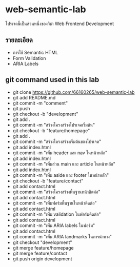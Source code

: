 # web-semantic-lab
โปรเจคนี้เป็นส่วนหนึ่งของวิชา Web Frontend Development

## รายละเอียด
- การใช้ Semantic HTML
- Form Validation
- ARIA Labels

## git command used in this lab
- git clone https://github.com/66160265/web-semantic-lab
- git add README.md
- git commit -m "comment"
- git push
- git checkout -b "development"
- git add .
- git commit -m "สร้างโครงสร้างโปรเจคเริ่มต้น"
- git checkout -b "feature/homepage"
- git add .
- git commit -m "สร้างโครงสร้างเริ่มต้นของโปรเจค"
- git add index.html
- git commit -m "เพิ่ม header และ nav ในหน้าหลัก"
- git add index.html
- git commit -m "เพิ่มส่วน main และ article ในหน้าหลัก"
- git add index.html
- git commit -m "เพิ่ม aside และ footer ในหน้าหลัก"
- git checkout -b "feature/contact"
- git add contact.html
- git commit -m "สร้างโครงสร้างพื้นฐานหน้าติดต่อ"
- git add contact.html
- git commit -m "เพิ่มฟอร์มพื้นฐานในหน้าติดต่อ"
- git add contact.html
- git commit -m "เพิ่ม validation ในฟอร์มติดต่อ"
- git add contact.html
- git commit -m "เพิ่ม ARIA labels ในฟอร์ม"
- git add contact.html
- git commit -m "เพิ่ม ARIA landmarks ในการนําทาง"
- git checkout "development"
- git merge feature/homepage
- git merge feature/contact
- git push origin development